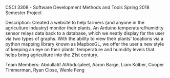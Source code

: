 CSCI 3308 - Software Development Methods and Tools
Spring 2018 Semester Project

Description: Created a website to help farmers (and anyone in the agriculture industry) monitor their plants. An Arduino temperature/humidity sensor relays data back to a database, which we neatly display for the user via two types of graphs. With the ability to view their plants' locations via a python mapping library known as MapboxGL, we offer the user a new style of keeping an eye on their plants' temperature and humidity levels that helps bring agriculture into the 21st century. 

Team Members:
Abdullatif AlAbduljaleel, 
Aaron Barge, 
Liam Kolber, 
Cooper Timmerman, 
Ryan Close,
Wenle Feng


